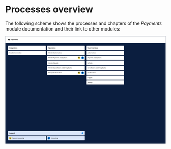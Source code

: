 # Processes overview

The following scheme shows the processes and chapters of the *Payments* module documentation and their link to other modules:

![Payments processes](../../Assets/Screenshots/Payments/Processes/PaymentsProcesses.png "[Payments processes]")